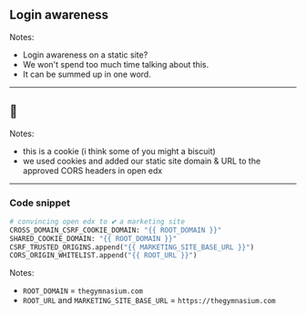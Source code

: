 ## Login awareness

Notes:
- Login awareness on a static site?
- We won't spend too much time talking about this.
- It can be summed up in one word.

------

## 🍪 <!-- .element: style="font-size: 12rem;" -->

Notes:
- this is a cookie (i think some of you might a biscuit)
- we used cookies and added our static site domain & URL to the approved CORS headers in open edx

------

### Code snippet  <!-- .element: class="hide" -->

```python
# convincing open edx to 💕 a marketing site
CROSS_DOMAIN_CSRF_COOKIE_DOMAIN: "{{ ROOT_DOMAIN }}"
SHARED_COOKIE_DOMAIN: "{{ ROOT_DOMAIN }}"
CSRF_TRUSTED_ORIGINS.append("{{ MARKETING_SITE_BASE_URL }}")
CORS_ORIGIN_WHITELIST.append("{{ ROOT_URL }}")
```

Notes:
- `ROOT_DOMAIN` = `thegymnasium.com`
- `ROOT_URL` and `MARKETING_SITE_BASE_URL` = `https://thegymnasium.com`
